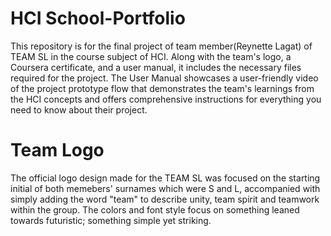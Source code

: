 # HCI School-Portfolio
This repository is for the final project of team member(Reynette Lagat) of TEAM SL in the course subject of HCI. Along with the team's logo, a Coursera certificate, and a user manual, it includes the necessary files required for the project. The User Manual showcases a user-friendly video of the project prototype flow that demonstrates the team's learnings from the HCI concepts and offers comprehensive instructions for everything you need to know about their project.

# Team Logo 
The official logo design made for the TEAM SL was focused on the starting initial of both memebers' surnames which were S and L, accompanied with simply adding the word "team" to describe unity, team spirit and teamwork within the group. The colors and font style focus on something leaned towards futuristic; something simple yet striking.
